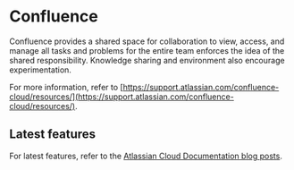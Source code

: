 # Confluence

Confluence provides a shared space for collaboration to view, access, and manage all tasks and problems for the entire team enforces the idea of the shared responsibility. Knowledge sharing and environment also encourage experimentation.

For more information, refer to [https://support.atlassian.com/confluence-cloud/resources/](https://support.atlassian.com/confluence-cloud/resources/).


## Latest features
<!--
The following section lists the latest Confluence features that are supported with SHIP-HATS:

- Feature 1
- Feature 2
- Feature 3
-->
For latest features, refer to the [Atlassian Cloud Documentation blog posts](https://confluence.atlassian.com/cloud/blog/2022).

<!--
**Topics**  

- [Provision JIRA via SHIP-HATS Portal]()
- [Roles and Permissions](#roles-and-permissions)
- [User Journey]()
- [Create]()
- [Access]()
- [Update/Modify/Edit]()
- [Delete/Remove]()
- [Best Practices]() 
- [FAQs]()
- [Troubleshooting]()
- [Additional Resources]()

## Provision Confluence via SHIP-HATS Portal


## Roles and Permissions

You can use Confluence for efficient project collaboration and knowledge sharing among your team. It also enables you to manage your project documentation. [SHIP-HATS Project Admin (PA)](user-roles-permissions) can add Atlassian Confluence to the SHIP-HATS project. 
 
Confluence user roles and permissions
Once you add Confluence as your project tool, a space is created. Please refer to [Confluence Space Permission](https://confluence.atlassian.com/doc/space-permissions-overview-139521.html) to know more about the possible permissions for users added to the space.

### SHIP-HATS - Confluence role mapping

| SHIP-HATS Users | Confluence Users |
| :------- | ----------- |
| Project Admin | Administrator for the space.</br>When Confluence is added to a SHIP-HATS project, by default the Project Admin is set as the Administrator for a space. Administrator can add other users to this space and manage their permissions. There can be more than one space administrator. |
| Users | SHIP-HATS users can be assigned as an administrator or added as user to the space. |

### Confluence Users 

You can add and manage users as Group and Individual Users. 

### Confluence Groups 

Groups are an easier and efficient way to manage user access for multiple users. Users can raise a [service request](https://jira.ship.gov.sg/servicedesk/customer/portal/11/) with the required group name, project name and user details such as name and email address. Crowd administrator in the SHIP-HATS team evaluates the request and approves it accordingly.  

If approved, the group is created with the agency name prefixed to it. For example, *govtech-codex-documentation*. If a group was already created for managing users in any one of the Atlassian products added to your project on SHIP-HATS, you would be able to see that in all the integrated Atlassian products. Note that user groups are created at a global level and are visible to all SHIP-HATS users. Space administrators can manage user groups for the space.

### Confluence Individual Users

Administrator can add users individually and manage their permissions for a space.

### Additional Resources

Please refer to [Confluence Space Permission](https://confluence.atlassian.com/doc/space-permissions-overview-139521.html) to know more about the possible permissions for the users added to a space.

## Create 

## User Journey

## Access

>**Note:** The steps may vary based on the validity of the different authenticator tokens.  

### To log in to Confluence:

1. Go to [Confluence](http://confluence.ship.gov.sg).  
    You will be directed to Cloudflare.
1. Select **Azure AD**.  
    
    ![cloudflare](cloudflare.png)
    
    If you have not logged into your TechPass, you will be prompted to sign in. For more details, refer to the [TechPass user guide](https://docs.developer.tech.gov.sg/docs/techpass-user-guide/#/) if you are logging in to TechPass for the first time.

1. Authenticate and approve your TechPass login using your Microsoft authenticator app with your SG Govt M365 profile.  
After you have authenticated, you will be redirected to your dashboard. 

## Update/Modify/Edit
## Delete/Remove
## Best Practices




## FAQs

- How do I maintain my Confluence pages?
  
  You can maintain <a href="https://confluence.ship.gov.sg/">Confluence</a> pages by checking the analytics on Confluence. It is available on Confluence>Analytics>Spaces. You should check on inactive pages. It is recommended to delete pages that old or are not in use.


## Troubleshooting
## Additional Resources
- Links to learning sites in Confluence
-->